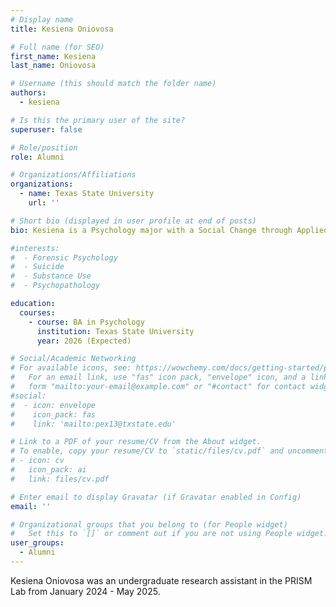 ```yaml
---
# Display name
title: Kesiena Oniovosa

# Full name (for SEO)
first_name: Kesiena
last_name: Oniovosa

# Username (this should match the folder name)
authors:
  - kesiena

# Is this the primary user of the site?
superuser: false

# Role/position
role: Alumni

# Organizations/Affiliations
organizations:
  - name: Texas State University
    url: ''

# Short bio (displayed in user profile at end of posts)
bio: Kesiena is a Psychology major with a Social Change through Applied Research minor.

#interests:
#  - Forensic Psychology
#  - Suicide
#  - Substance Use
#  - Psychopathology

education:
  courses:
    - course: BA in Psychology
      institution: Texas State University
      year: 2026 (Expected)

# Social/Academic Networking
# For available icons, see: https://wowchemy.com/docs/getting-started/page-builder/#icons
#   For an email link, use "fas" icon pack, "envelope" icon, and a link in the
#   form "mailto:your-email@example.com" or "#contact" for contact widget.
#social:
#  - icon: envelope
#    icon_pack: fas
#    link: 'mailto:pex13@txstate.edu'

# Link to a PDF of your resume/CV from the About widget.
# To enable, copy your resume/CV to `static/files/cv.pdf` and uncomment the lines below.
# - icon: cv
#   icon_pack: ai
#   link: files/cv.pdf

# Enter email to display Gravatar (if Gravatar enabled in Config)
email: ''

# Organizational groups that you belong to (for People widget)
#   Set this to `[]` or comment out if you are not using People widget.
user_groups:
  - Alumni
---
```


Kesiena Oniovosa was an undergraduate research assistant in the PRISM Lab from January 2024 - May 2025.